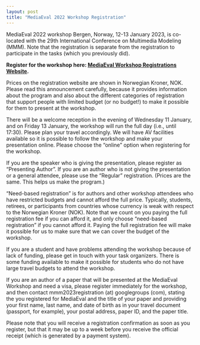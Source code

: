 ```yaml
---
layout: post
title: "MediaEval 2022 Workshop Registration"
---
```

MediaEval 2022 workshop Bergen, Norway, 12-13 January 2023, is co-located with the 29th International Conference on Multimedia Modeling (MMM). Note that the registration is separate from the registration to participate in the tasks (which you previously did).

**Register for the workshop here: [MediaEval Workshop Registrations Website](https://form.app.uib.no/MediaEval2022).**

Prices on the registration website are shown in Norwegian Kroner, NOK. Please read this announcement carefully, because it provides information about the program 
and also about the different categories of registration that support people with limited budget (or no budget!) to make it possible for them to present at the workshop.

There will be a welcome reception in the evening of Wednesday 11 January, and on Friday 13 January, the workshop will run the full day (i.e., until 17:30). Please plan 
your travel accordingly. We will have AV facilities available so it is possible to follow the workshop and make your presentation online. Please choose the 
“online” option when registering for the workshop.
 
If you are the speaker who is giving the presentation, please register as “Presenting Author”. If you are an author who is not giving the presentation or a 
general attendee, please use the “Regular” registration. (Prices are the same. This helps us make the program.) 

“Need-based registration” is for authors and other workshop attendees who have restricted budgets and cannot afford the full price. Typically, students, retirees, 
or participants from countries whose currency  is weak with respect to the Norwegian Kroner (NOK). Note that we count on you paying the full registration fee 
if you can afford it, and only choose  “need-based registration” if you cannot afford it. Paying the full registration fee will make it possible for us to make 
sure that we can cover the budget of the workshop.
 	
If you are a student and have problems attending the workshop because of lack of funding, please get in touch with your task organizers. There is some funding 
available to make it possible for students who do not have large travel budgets to attend the workshop.

If you are an author of a paper that will be presented at the MediaEval Workshop and need a visa, please register immediately for the workshop, and then contact 
mmm2023registration (at) googlegroups (com), stating the you registered for MediaEval and the title of your paper and providing your first name, last name, 
and date of birth as in your travel document (passport, for example), your postal address, paper ID, and the paper title.

Please note that you will receive a registration confirmation as soon as you register, but that it may be up to a week before you receive the official receipt 
(which is generated by a payment system).
